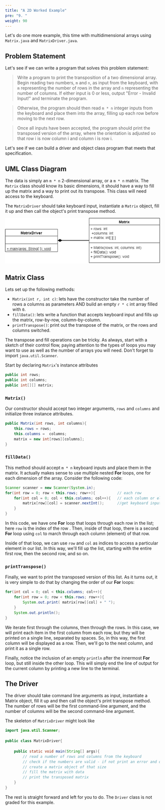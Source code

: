 ```yaml
---
title: "A 2D Worked Example"
pre: "9. "
weight: 90
---
```


<!-- {{% youtube UifEDirtLl8 %}} -->

<!-- [Video Materials]() -->

<!-- TODO Update Video -->

Let's do one more example, this time with multidimensional arrays using `Matrix.java` and `MatrixDriver.java`.

## Problem Statement

Let's see if we can write a program that solves this problem statement:

> Write a program to print the transposition of a two dimensional array. Begin reading two numbers, `m` and `n`, as input from the keyboard, with `m` representing the number of rows in the array and `n` representing the number of columns. If either input is 0 or less, output "Error - Invalid Input!" and terminate the program.

> Otherwise, the program should then read `m * n` integer inputs from the keyboard and place them into the array, filling up each row before moving to the next row. 

> Once all inputs have been accepted, the program should print the transposed version of the array, where the orientation is adjusted so that row i is now column i and column i is row i.

Let's see if we can build a driver and object class program that meets that specification.

## UML Class Diagram

The data is simply an `m * n` 2-dimensional array, or a `m * n` matrix. The `Matrix` class should know its basic dimensions, it should have a way to fill up the matrix and a way to print out its transpose. This class will need access to the keyboard.

The `MatrixDriver` should take keyboard input, instantiate a `Matrix` object, fill it up and then call the object's print transpose method.

![Matrix-Driver UML](/images/08-array/matrix_uml.png)

## Matrix Class

Lets set up the following methods:

* `Matrix(int r, int c)`:  lets have the constructor take the number of rows a columns as parameters AND build an empty `r * c` int array filled with `0`.
* `fillData()`: lets write a function that accepts keyboard input and fills up the matrix, row-by-row, column-by-column.
* `printTranspose()`: print out the transpose of the matrix, or the rows and columns switched.

The transpose and fill operations can be tricky.  As always, start with a sketch of their control flow, paying attention to the types of loops you may want to use as well as the number of arrays you will need.  Don't forget to import `java.util.Scanner`.

Start by declaring `Matrix`'s instance attributes

```java
public int rows;
public int columns;
public int[][] matrix;
```

### `Matrix()`

Our constructor should accept two integer arguments, `rows` and `columns` and initialize three instance attributes.

```java
public Matrix(int rows, int columns){
    this.rows = rows;
    this.columns =  columns;
    matrix = new int[rows][columns];
}
```

### `fillData()`

This method should accept `m * n` keyboard inputs and place them in the matrix.  It actually makes sense to use multiple nested **For** loops, one for each dimension of the array. Consider the following code:

```java
Scanner scanner = new Scanner(System.in);
for(int row = 0; row < this.rows; row++){          // each row
    for(int col = 0; col < this.columns; col++){   // each column or element
        matrix[row][col] = scanner.nextInt();      //get keyboard input
    }
}
```

In this code, we have one **For** loop that loops through each row in the list; here `row` is the index of the row .  Then, inside of that loop, there is a second **For** loop using `col` to march through each column (element) of that row. 

Inside of that loop, we can use `row` and `col` as indices to access a particular element in our list. In this way, we'll fill up the list, starting with the entire first row, then the second row, and so on.


### `printTranspose()`

Finally, we want to print the transposed version of this list. As it turns out, it is very simple to do that by changing the order of our **For** loops:  

```java
for(int col = 0; col < this.columns; col++){
    for(int row = 0; row < this.rows; row++){ 
        System.out.print( matrix[row][col] + " ");
    }
    System.out.println();
}
```

We iterate first through the columns, then through the rows.  In this case, we will print each item in the first column from each row, but they will be printed on a single line, separated by spaces. So, in this way, the first column will be displayed as a row. Then, we'll go to the next column, and print it as a single row. 

Finally, notice the inclusion of an empty `println` after the innermost **For** loop, but still inside the other loop. This will simply end the line of output for the current column by printing a new line to the terminal.

## The Driver

The driver should take command line arguments as input, instantiate a Matrix object, fill it up and then call the object's print transpose method. The number of rows will be the first command-line argument, and the number of columns will be the second command-line argument.

The skeleton of `MatrixDriver` might look like

```java
import java.util.Scanner;

public class MatrixDriver{
    
    public static void main(String[] args){
        // read a number of rows and columns from the keyboard
        // check if the numbers are valid - if not print an error and quit
        // create a matrix object of that size
        // fill the matrix with data
        // print the transposed matrix
    }
}
```

The rest is straight forward and left for you to do. The `Driver` class is not graded for this example.